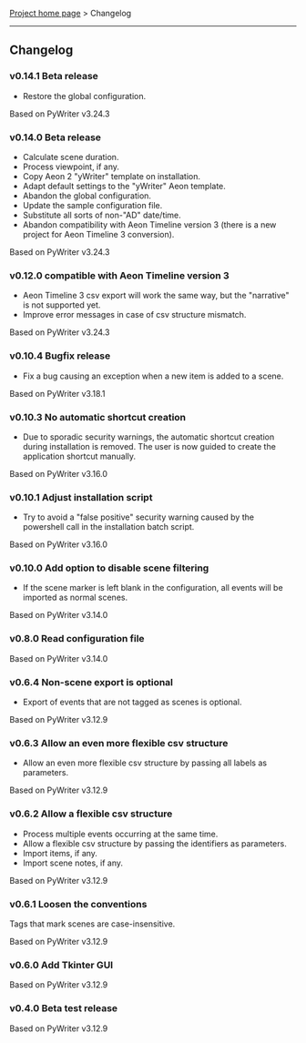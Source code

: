 [Project home page](index) > Changelog

------------------------------------------------------------------------

## Changelog

### v0.14.1 Beta release

- Restore the global configuration.

Based on PyWriter v3.24.3

### v0.14.0 Beta release

- Calculate scene duration.
- Process viewpoint, if any.
- Copy Aeon 2 "yWriter" template on installation.
- Adapt default settings to the "yWriter" Aeon template.
- Abandon the global configuration.
- Update the sample configuration file.
- Substitute all sorts of non-"AD" date/time.
- Abandon compatibility with Aeon Timeline version 3 (there is a new project for Aeon Timeline 3 conversion).

Based on PyWriter v3.24.3

### v0.12.0 compatible with Aeon Timeline version 3

- Aeon Timeline 3 csv export will work the same way, but the "narrative" is not supported yet.
- Improve error messages in case of csv structure mismatch.

Based on PyWriter v3.24.3

### v0.10.4 Bugfix release

- Fix a bug causing an exception when a new item is added to a scene.

Based on PyWriter v3.18.1

### v0.10.3 No automatic shortcut creation

- Due to sporadic security warnings, the automatic shortcut creation during installation is removed. The user is now guided to create the application shortcut manually.  

Based on PyWriter v3.16.0

### v0.10.1 Adjust installation script

- Try to avoid a "false positive" security warning caused by the powershell call in the installation batch script.

Based on PyWriter v3.16.0

### v0.10.0 Add option to disable scene filtering

- If the scene marker is left blank in the configuration, all events will be imported as normal scenes.

Based on PyWriter v3.14.0

### v0.8.0 Read configuration file

Based on PyWriter v3.14.0

### v0.6.4 Non-scene export is optional

- Export of events that are not tagged as scenes is optional.

Based on PyWriter v3.12.9

### v0.6.3 Allow an even more flexible csv structure

- Allow an even more flexible csv structure by passing all labels as parameters.

Based on PyWriter v3.12.9

### v0.6.2 Allow a flexible csv structure

- Process multiple events occurring at the same time.
- Allow a flexible csv structure by passing the identifiers as parameters.
- Import items, if any.
- Import scene notes, if any.

Based on PyWriter v3.12.9

### v0.6.1 Loosen the conventions

Tags that mark scenes are case-insensitive.

Based on PyWriter v3.12.9

### v0.6.0 Add Tkinter GUI

Based on PyWriter v3.12.9

### v0.4.0 Beta test release

Based on PyWriter v3.12.9


